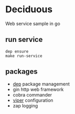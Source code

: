 # Deciduous

Web service sample in go

## run service

```
dep ensure
make run-service
```

## packages

- [dep] package management
- gin http web framework
- cobra commander
- [viper] configuration
- zap logging


[dep]: https://github.com/golang/dep
[viper]: https://github.com/spf13/viper
